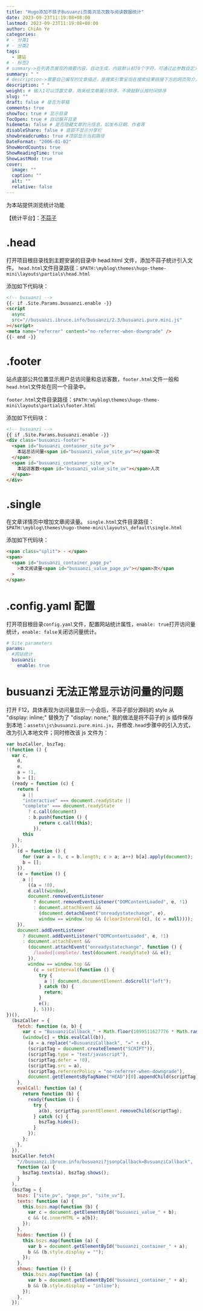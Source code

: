 ```yaml
---
title: "Hugo添加不蒜子Busuanzi页面浏览次数与阅读数据统计"
date: 2023-09-23T11:19:08+08:00
lastmod: 2023-09-23T11:19:08+08:00
author: ChiAn Ye
categories:
# - 分类1
# - 分类2
tags:
  - 建站
# - 标签2
# summary->在列表页展现的摘要内容，自动生成，内容默认前70个字符，可通过此参数自定义，一般无需专门设置
summary: " "
# description->需要自己编写的文章描述，是搜索引擎呈现在搜索结果链接下方的网页简介，建议设置
description: " "
weight: # 输入1可以顶置文章，用来给文章展示排序，不填就默认按时间排序
slug: ""
draft: false # 是否为草稿
comments: true
showToc: true # 显示目录
TocOpen: true # 自动展开目录
hidemeta: false # 是否隐藏文章的元信息，如发布日期、作者等
disableShare: false # 底部不显示分享栏
showbreadcrumbs: true #顶部显示当前路径
DateFormat: "2006-01-02"
ShowWordCounts: true
ShowReadingTime: true
ShowLastMod: true
cover:
  image: ""
  caption: ""
  alt: ""
  relative: false
---
```


为本站提供浏览统计功能

<!--more-->

【统计平台】：[不蒜子](http://busuanzi.ibruce.info/)

# .head

打开项目根目录找到主题安装的目录中 head.html 文件，添加不蒜子统计引入文件。
`head.html`文件目录路径：`$PATH:\myblog\themes\hugo-theme-mini\layouts\partials\head.html`

添加如下代码块：

```html
<!-- busuanzi -->
{{- if .Site.Params.busuanzi.enable -}}
<script
  async
  src="//busuanzi.ibruce.info/busuanzi/2.3/busuanzi.pure.mini.js"
></script>
<meta name="referrer" content="no-referrer-when-downgrade" />
{{- end -}}
```

# .footer

站点底部公共位置显示用户总访问量和总访客数，`footer.html`文件一般和`head.html`文件处在同一个目录中。

`footer.html`文件目录路径：`$PATH:\myblog\themes\hugo-theme-mini\layouts\partials\footer.html`

添加如下代码块：

```html
<!-- busuanzi -->
{{ if .Site.Params.busuanzi.enable -}}
<div class="busuanzi-footer">
  <span id="busuanzi_container_site_pv">
    本站总访问量<span id="busuanzi_value_site_pv"></span>次
  </span>
  <span id="busuanzi_container_site_uv">
    本站访客数<span id="busuanzi_value_site_uv"></span>人次
  </span>
</div>
```

# .single

在文章详情页中增加文章阅读量。
`single.html`文件目录路径：`$PATH:\myblog\themes\hugo-theme-mini\layouts\_default\single.html`

添加如下代码块：

```html
<span class="split"> · </span>
<span>
  <span id="busuanzi_container_page_pv"
    >本文阅读量<span id="busuanzi_value_page_pv"></span>次</span
  >
</span>
```

# .config.yaml 配置

打开项目根目录`config.yaml`文件，配置网站统计属性，`enable: true`打开访问量统计，`enable: false`关闭访问量统计。

```yaml
# Site parameters
params:
  #网站统计
  busuanzi:
    enable: true
```

# busuanzi 无法正常显示访问量的问题

打开 F12，具体表现为访问量显示一小会后，不蒜子部分源码的 style 从 "display: inline;" 替换为了 "display: none;"
我的做法是将不蒜子的 js 插件保存到本地：`assets\js\busuanzi.pure.mini.js`，并修改`.head`步骤中的引入方式，改为引入本地文件；同时修改该 js 文件为：

```js
var bszCaller, bszTag;
!(function () {
  var c,
    d,
    e,
    a = !1,
    b = [];
  (ready = function (c) {
    return (
      a ||
      "interactive" === document.readyState ||
      "complete" === document.readyState
        ? c.call(document)
        : b.push(function () {
            return c.call(this);
          }),
      this
    );
  }),
    (d = function () {
      for (var a = 0, c = b.length; c > a; a++) b[a].apply(document);
      b = [];
    }),
    (e = function () {
      a ||
        ((a = !0),
        d.call(window),
        document.removeEventListener
          ? document.removeEventListener("DOMContentLoaded", e, !1)
          : document.attachEvent &&
            (document.detachEvent("onreadystatechange", e),
            window == window.top && (clearInterval(c), (c = null))));
    }),
    document.addEventListener
      ? document.addEventListener("DOMContentLoaded", e, !1)
      : document.attachEvent &&
        (document.attachEvent("onreadystatechange", function () {
          /loaded|complete/.test(document.readyState) && e();
        }),
        window == window.top &&
          (c = setInterval(function () {
            try {
              a || document.documentElement.doScroll("left");
            } catch (b) {
              return;
            }
            e();
          }, 5)));
})(),
  (bszCaller = {
    fetch: function (a, b) {
      var c = "BusuanziCallback_" + Math.floor(1099511627776 * Math.random());
      (window[c] = this.evalCall(b)),
        (a = a.replace("=BusuanziCallback", "=" + c)),
        (scriptTag = document.createElement("SCRIPT")),
        (scriptTag.type = "text/javascript"),
        (scriptTag.defer = !0),
        (scriptTag.src = a),
        (scriptTag.referrerPolicy = "no-referrer-when-downgrade"),
        document.getElementsByTagName("HEAD")[0].appendChild(scriptTag);
    },
    evalCall: function (a) {
      return function (b) {
        ready(function () {
          try {
            a(b), scriptTag.parentElement.removeChild(scriptTag);
          } catch (c) {
            bszTag.hides();
          }
        });
      };
    },
  }),
  bszCaller.fetch(
    "//busuanzi.ibruce.info/busuanzi?jsonpCallback=BusuanziCallback",
    function (a) {
      bszTag.texts(a), bszTag.shows();
    }
  ),
  (bszTag = {
    bszs: ["site_pv", "page_pv", "site_uv"],
    texts: function (a) {
      this.bszs.map(function (b) {
        var c = document.getElementById("busuanzi_value_" + b);
        c && (c.innerHTML = a[b]);
      });
    },
    hides: function () {
      this.bszs.map(function (a) {
        var b = document.getElementById("busuanzi_container_" + a);
        b && (b.style.display = "");
      });
    },
    shows: function () {
      this.bszs.map(function (a) {
        var b = document.getElementById("busuanzi_container_" + a);
        b && (b.style.display = "inline");
      });
    },
  });
```
